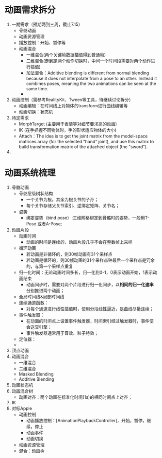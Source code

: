 # 动画需求拆分

1. 一期需求（预期两到三周，截止7.15）
   - 骨骼动画
   - 动画资源管理
   - 播放控制：开始、暂停等
   - 动画混合
     - 一维混合(两个关键帧数据插值得到普通帧)
     - 二维混合(走到跑两个动作切换时，中间一个时间段需要对两个动作进行插值)
     - 加法混合：Additive blending is different from normal blending because it does not interpolate from a pose to an other. Instead it combines poses, meaning the two animations can be seen at the same time. 
     - 
2. 动画控制（需参考RealityKit、Tween等工具，待继续讨论拆分）
   - 动画编辑：在时间线上对物体的transform进行曲线编辑等
   - 动画切换：状态机
3. 待定需求
   - MorphTarget (主要用于表情等对细节要求高的动画)
   - IK (在手抓握不同物体时，手的形状适应物体的大小)
   - Attach：The idea is to get the joint matrix from the model-space matrices array (for the selected "hand" joint), and use this matrix to build transformation matrix of the attached object (the "sword").
4. 

# 动画系统梳理

1. 骨骼动画
   - 骨骼层级树状结构
     - 一个关节为根，其余为根关节的子孙；
     - 每个关节存储父关节索引、逆绑定矩阵、关节名；
   - 姿势
     - 绑定姿势（bind pose）:三维网格绑定到骨骼时的姿势，一般用T-Pose 或者A-Pose;
2. 动画片段
   - 动画时间
     - 动画的时间是连续的，动画片段几乎不会在整数帧上采样
   - 循环动画
     - 若动画是非循环的，则30帧动画有31个采样点
     - 若动画是循环的，则30帧动画的31个采样点钟最后一个采样点是冗余的，与第一个采样点重复
   - 归一化时间：无论动画时间多长，归一化到0-1，0表示动画开始，1表示动画结束
     - 动画同步时，需要对两个片段进行归一化同步，以**相同的归一化速率**分别推进两个动画；
   - 全局时间线&局部时间线
   - 连续通道函数：
     - 对每个通道进行线性插值时，使用分段线性逼近，是曲线尽量连续；
   - 事件触发器：
     - 在动画的时间点上设置事件触发器，时间索引经过触发器时，事件便会送交引擎；
     - 事件触发器通常用于音效、粒子特效；
   - 定位器：
   - 
3. 顶点动画
4. 动画混合
   - 一维混合
   - 二维混合
   - Masked Blending
   - Additive Blending
5. 动画状态机
6. 动画混合树
   - 动画对齐：两个动画在标准化时间(1s)的相同时间点上对齐；
7. IK
8. 对标Apple
   - 动画控制
     - 动画播放控制：[AnimationPlaybackController]，开始，暂停，继续，停止
     - 动画事件
     - 动画切换
   - 动画资源管理
   - 混合：动画树
